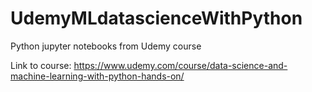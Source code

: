# UdemyMLdatascienceWithPython
Python jupyter notebooks from Udemy course

Link to course: 
https://www.udemy.com/course/data-science-and-machine-learning-with-python-hands-on/
